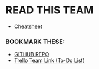 # READ THIS TEAM
- [Cheatsheet](https://github.com/adam-p/markdown-here/wiki/Markdown-Cheatsheet)

### BOOKMARK THESE:
- [GITHUB REPO](https://github.com/RucaLove/YogaBuddy)
- [Trello Team Link (To-Do List)](https://trello.com/b/kM8pWtWQ/yoga-form-website)
